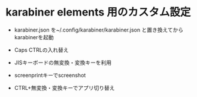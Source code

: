 karabiner elements 用のカスタム設定
====
- karabiner.json を~/.config/karabiner/karabiner.json と置き換えてからkarabinerを起動

- Caps CTRLの入れ替え
- JISキーボードの無変換・変換キーを利用
- screenprintキーでscreenshot
- CTRL+無変換・変換キーでアプリ切り替え
